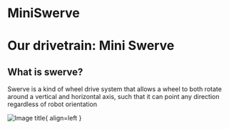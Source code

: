 # MiniSwerve

# Our drivetrain: Mini Swerve

## What is swerve?
Swerve is a kind of wheel drive system that allows a wheel to both rotate around a vertical and horizontal axis, such that it can point any direction regardless of robot orientation

![Image title](https://blockheads-2.github.io/Blockheads2022-23-Hardware/assets/swervemachinepic1.png){ align=left }

